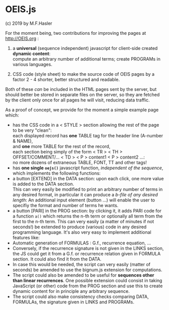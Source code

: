 # OEIS.js
(c) 2019 by M.F.Hasler

For the moment being, two contributions for improving the pages at http://OEIS.org :

1) a **universal** (sequence independent) javascript for client-side created **dynamic content**:<br/>
compute an arbitrary number of additional terms; create PROGRAMs in various languages.

2) CSS code (style sheet) to make the source code of OEIS pages by a factor 2 - 4 shorter, better structured and readable.

Both of these _can_ be included in the HTML pages sent by the server, but should better be stored in separate files on the server, so they are fetched by the client only once for all pages he will visit, reducing data traffic.

As a proof of concept, we provide for the moment a simple example page which:
* has the CSS code in a < STYLE > section allowing the rest of the page to be very "clean":<br/>
each displayed record has **one** TABLE tag for the header line (A-number & NAME),<br/> 
and **one** more TABLE for the rest of the record,<br/> 
each section being simply of the form < TR > < TH > OFFSET/COMMENT/... < TD > < P > content1 < P > content2 ...:<br/>
no more dozens of extraneous TABLE, FONT, TT and other tags!
* has __one single__ **<code>oejs()</code>** javascript function, _independent of the sequence_, which implements the following functions:
* a button [EXTEND] in the DATA section: upon each click, one more value is added to the DATA section.<br/> 
This can very easily be modified to print an arbitrary number of terms in any desired format, in particular it can produce a _b-file of any desired length_: An additional input element (button ...) will enable the user to specifiy the format and number of terms he wants.
* a button [PARI] in the PROG section: by clicking it, it adds PARI code for a function <code>a()</code> which returns the n-th term or optionally all term from the first to the n-th term.
This can very easily (a matter of minutes if not seconds!) be extended to produce (various) code in any desired programming language.
It's also very easy to implement additional features like:
* Automatic generation of FORMULAS : G.f., recurrence equation, ...
* Conversely, if the recurrence signature is not given in the LINKS section, the JS could get it from a G.f. or recurrence relation given in FORMULA section. It could also find it from the DATA.
* In case this would be needed, the script can very easily (matter of seconds) be amended to use the bignum.js extension for computations.
* The script could also be amended to be useful for **sequences other than linear recurrences**. One possible extension could consist in taking JavaScript (or other) code from the PROG section and use this to create dynamic content for in principle any arbitrary sequence.
* The script could also make consistency checks comparing DATA, FORMULAs, the signature given in LINKS and PROGRAMs.

